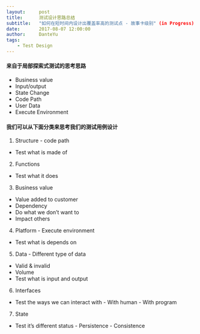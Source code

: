 ```yaml
---
layout:     post
title:      测试设计思路总结
subtitle:   "如何在短时间内设计出覆盖率高的测试点 - 故事卡级别" (in Progress)
date:       2017-08-07 12:00:00
author:     DanteYu
tags:
    - Test Design
---
```


#### 来自于局部探索式测试的思考思路
* Business value
* Input/output
* State Change
* Code Path
* User Data
* Execute Environment

#### 我们可以从下面分类来思考我们的测试用例设计
1. Structure - code path
- Test what is made of
2. Functions
- Test what it does
3. Business value
- Value added to customer
- Dependency
- Do what we don’t want to
- Impact others
4. Platform - Execute environment
- Test what is depends on
5. Data - Different type of data
- Valid & invalid
- Volume
- Test what is input and output
6. Interfaces
 - Test the ways we can interact with
        - With human
        - With program
7. State
- Test it’s different status
        - Persistence
        - Consistence
